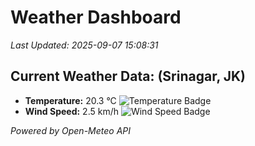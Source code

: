 
# Weather Dashboard

_Last Updated: 2025-09-07 15:08:31_

## Current Weather Data: (Srinagar, JK)
- **Temperature:** 20.3 °C ![Temperature Badge](https://img.shields.io/badge/Temperature-Medium%20Temp-green)
- **Wind Speed:** 2.5 km/h ![Wind Speed Badge](https://img.shields.io/badge/Wind%20Speed-Light%20Wind-blue)

*Powered by Open-Meteo API*
